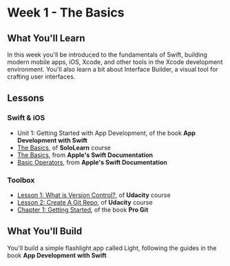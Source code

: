 # Week 1 - The Basics

## What You'll Learn
In this week you'll be introduced to the fundamentals of Swift, building modern mobile apps, iOS, Xcode, and other tools in the Xcode development environment. You'll also learn a bit about Interface Builder, a visual tool for crafting user interfaces.

## Lessons
### Swift & iOS
- Unit 1: Getting Started with App Development, of the book **App Development with Swift**
- [The Basics](https://www.sololearn.com/Play/Swift), of **SoloLearn** course
- [The Basics](https://docs.swift.org/swift-book/LanguageGuide/TheBasics.html), from **Apple's Swift Documentation**
- [Basic Operators](https://docs.swift.org/swift-book/LanguageGuide/BasicOperators.html), from **Apple's Swift Documentation**

### Toolbox
- [Lesson 1: What is Version Control?](https://classroom.udacity.com/courses/ud123), of **Udacity** course
- [Lesson 2: Create A Git Repo](https://classroom.udacity.com/courses/ud123), of **Udacity** course
- [Chapter 1: Getting Started](https://git-scm.com/book/en/v2/Getting-Started-About-Version-Control), of the book **Pro Git**

## What You'll Build
You'll build a simple flashlight app called Light, following the guides in the book **App Development with Swift**
